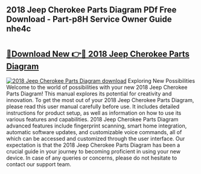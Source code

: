 ## 2018 Jeep Cherokee Parts Diagram PDf Free Download - Part-p8H Service Owner Guide nhe4c

# <h2><a href="http://dfku58.blite.top/?on=2018+Jeep+Cherokee+Parts+Diagram">🔗Download New 👉🔴 2018 Jeep Cherokee Parts Diagram</a></h2>

[![2018 Jeep Cherokee Parts Diagram download](https://i.imgur.com/lujVjoI.png)](http://dfku58.blite.top/?on=2018+Jeep+Cherokee+Parts+Diagram)
Exploring New Possibilities Welcome to the world of possibilities with your new 2018 Jeep Cherokee Parts Diagram! This manual explores its potential for creativity and innovation. To get the most out of your 2018 Jeep Cherokee Parts Diagram, please read this user manual carefully before use. It includes detailed instructions for product setup, as well as information on how to use its various features and capabilities. 2018 Jeep Cherokee Parts Diagram advanced features include fingerprint scanning, smart home integration, automatic software updates, and customizable voice commands, all of which can be accessed and customized through the user interface. Our expectation is that the 2018 Jeep Cherokee Parts Diagram has been a crucial guide in your journey to becoming proficient in using your new device. In case of any queries or concerns, please do not hesitate to contact our support team.
